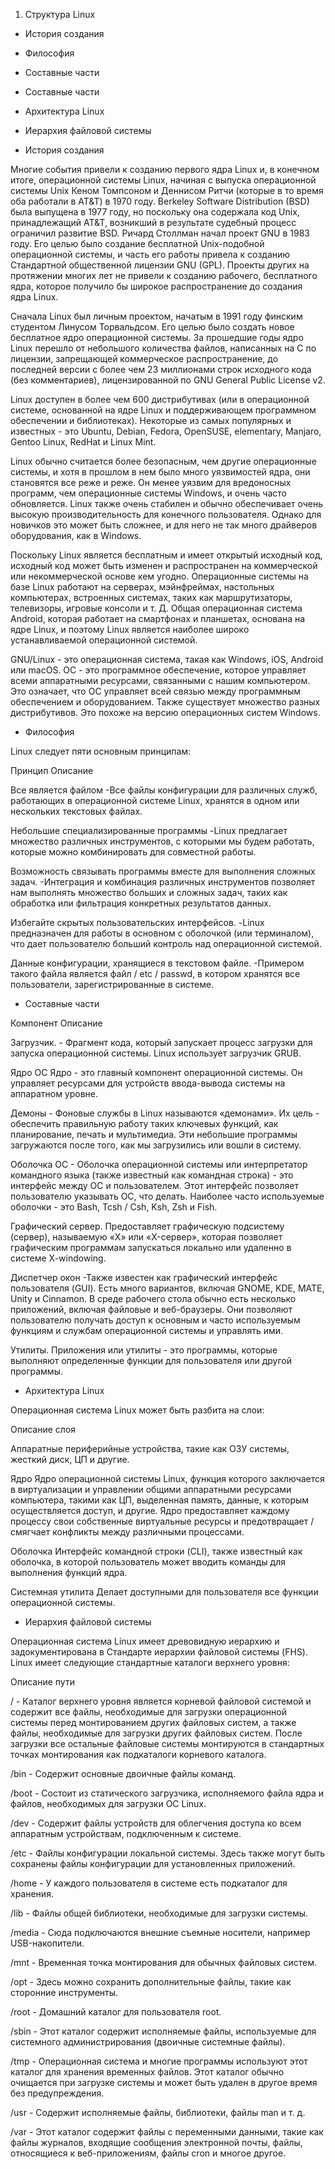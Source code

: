 1. Структура Linux

- История создания
- Философия
- Составные части
- Составные части
- Архитектура Linux
- Иерархия файловой системы



- История создания



Многие события привели к созданию первого ядра Linux и, в конечном итоге, операционной системы Linux, начиная с выпуска операционной системы Unix Кеном Томпсоном и Деннисом Ритчи (которые в то время оба работали в AT&T) в 1970 году. Berkeley Software Distribution (BSD) была выпущена в 1977 году, но поскольку она содержала код Unix, принадлежащий AT&T, возникший в результате судебный процесс ограничил развитие BSD. Ричард Столлман начал проект GNU в 1983 году. Его целью было создание бесплатной Unix-подобной операционной системы, и часть его работы привела к созданию Стандартной общественной лицензии GNU (GPL). Проекты других на протяжении многих лет не привели к созданию рабочего, бесплатного ядра, которое получило бы широкое распространение до создания ядра Linux.



Сначала Linux был личным проектом, начатым в 1991 году финским студентом Линусом Торвальдсом. Его целью было создать новое бесплатное ядро операционной системы. За прошедшие годы ядро Linux перешло от небольшого количества файлов, написанных на C по лицензии, запрещающей коммерческое распространение, до последней версии с более чем 23 миллионами строк исходного кода (без комментариев), лицензированной по GNU General Public License v2.



Linux доступен в более чем 600 дистрибутивах (или в операционной системе, основанной на ядре Linux и поддерживающем программном обеспечении и библиотеках). Некоторые из самых популярных и известных - это Ubuntu, Debian, Fedora, OpenSUSE, elementary, Manjaro, Gentoo Linux, RedHat и Linux Mint.



Linux обычно считается более безопасным, чем другие операционные системы, и хотя в прошлом в нем было много уязвимостей ядра, они становятся все реже и реже. Он менее уязвим для вредоносных программ, чем операционные системы Windows, и очень часто обновляется. Linux также очень стабилен и обычно обеспечивает очень высокую производительность для конечного пользователя. Однако для новичков это может быть сложнее, и для него не так много драйверов оборудования, как в Windows.



Поскольку Linux является бесплатным и имеет открытый исходный код, исходный код может быть изменен и распространен на коммерческой или некоммерческой основе кем угодно. Операционные системы на базе Linux работают на серверах, мэйнфреймах, настольных компьютерах, встроенных системах, таких как маршрутизаторы, телевизоры, игровые консоли и т. Д. Общая операционная система Android, которая работает на смартфонах и планшетах, основана на ядре Linux, и поэтому Linux является наиболее широко устанавливаемой операционной системой.



GNU/Linux - это операционная система, такая как Windows, iOS, Android или macOS. ОС - это программное обеспечение, которое управляет всеми аппаратными ресурсами, связанными с нашим компьютером. Это означает, что ОС управляет всей связью между программным обеспечением и оборудованием. Также существует множество разных дистрибутивов. Это похоже на версию операционных систем Windows.



- Философия



Linux следует пяти основным принципам:

Принцип             Описание

Все является файлом -Все файлы конфигурации для различных служб, работающих в операционной системе Linux, хранятся в одном или нескольких текстовых файлах.

Небольшие специализированные программы -Linux предлагает множество различных инструментов, с которыми мы будем работать, которые можно комбинировать для совместной работы.

Возможность связывать программы вместе для выполнения сложных задач. -Интеграция и комбинация различных инструментов позволяет нам выполнять множество больших и сложных задач, таких как обработка или фильтрация конкретных результатов данных.

Избегайте скрытых пользовательских интерфейсов. -Linux предназначен для работы в основном с оболочкой (или терминалом), что дает пользователю больший контроль над операционной системой.

Данные конфигурации, хранящиеся в текстовом файле. -Примером такого файла является файл / etc / passwd, в котором хранятся все пользователи, зарегистрированные в системе.



- Составные части



Компонент Описание

Загрузчик. - Фрагмент кода, который запускает процесс загрузки для запуска операционной системы. Linux использует загрузчик GRUB.

Ядро ОС Ядро - это главный компонент операционной системы. Он управляет ресурсами для устройств ввода-вывода системы на аппаратном уровне.

Демоны - Фоновые службы в Linux называются «демонами». Их цель - обеспечить правильную работу таких ключевых функций, как планирование, печать и мультимедиа. Эти небольшие программы загружаются после того, как мы загрузились или вошли в систему.

Оболочка ОС - Оболочка операционной системы или интерпретатор командного языка (также известный как командная строка) - это интерфейс между ОС и пользователем. Этот интерфейс позволяет пользователю указывать ОС, что делать. Наиболее часто используемые оболочки - это Bash, Tcsh / Csh, Ksh, Zsh и Fish.

Графический сервер. Предоставляет графическую подсистему (сервер), называемую «X» или «X-сервер», которая позволяет графическим программам запускаться локально или удаленно в системе X-windowing.

Диспетчер окон -Также известен как графический интерфейс пользователя (GUI). Есть много вариантов, включая GNOME, KDE, MATE, Unity и Cinnamon. В среде рабочего стола обычно есть несколько приложений, включая файловые и веб-браузеры. Они позволяют пользователю получать доступ к основным и часто используемым функциям и службам операционной системы и управлять ими.

Утилиты. Приложения или утилиты - это программы, которые выполняют определенные функции для пользователя или другой программы.



- Архитектура Linux



Операционная система Linux может быть разбита на слои:

Описание слоя

Аппаратные периферийные устройства, такие как ОЗУ системы, жесткий диск, ЦП и другие.

Ядро Ядро операционной системы Linux, функция которого заключается в виртуализации и управлении общими аппаратными ресурсами компьютера, такими как ЦП, выделенная память, данные, к которым осуществляется доступ, и другие. Ядро предоставляет каждому процессу свои собственные виртуальные ресурсы и предотвращает / смягчает конфликты между различными процессами.

Оболочка Интерфейс командной строки (CLI), также известный как оболочка, в которой пользователь может вводить команды для выполнения функций ядра.

Системная утилита Делает доступными для пользователя все функции операционной системы.



- Иерархия файловой системы



Операционная система Linux имеет древовидную иерархию и задокументирована в Стандарте иерархии файловой системы (FHS). Linux имеет следующие стандартные каталоги верхнего уровня:

Описание пути

/ - Каталог верхнего уровня является корневой файловой системой и содержит все файлы, необходимые для загрузки операционной системы перед монтированием других файловых систем, а также файлы, необходимые для загрузки других файловых систем. После загрузки все остальные файловые системы монтируются в стандартных точках монтирования как подкаталоги корневого каталога.

/bin - Содержит основные двоичные файлы команд.

/boot - Состоит из статического загрузчика, исполняемого файла ядра и файлов, необходимых для загрузки ОС Linux.

/dev - Содержит файлы устройств для облегчения доступа ко всем аппаратным устройствам, подключенным к системе.

/etc - Файлы конфигурации локальной системы. Здесь также могут быть сохранены файлы конфигурации для установленных приложений.

/home - У каждого пользователя в системе есть подкаталог для хранения.

/lib - Файлы общей библиотеки, необходимые для загрузки системы.

/media - Сюда подключаются внешние съемные носители, например USB-накопители.

/mnt - Временная точка монтирования для обычных файловых систем.

/opt - Здесь можно сохранить дополнительные файлы, такие как сторонние инструменты.

/root - Домашний каталог для пользователя root.

/sbin - Этот каталог содержит исполняемые файлы, используемые для системного администрирования (двоичные системные файлы).

/tmp - Операционная система и многие программы используют этот каталог для хранения временных файлов. Этот каталог обычно очищается при загрузке системы и может быть удален в другое время без предупреждения.

/usr - Содержит исполняемые файлы, библиотеки, файлы man и т. д.

/var - Этот каталог содержит файлы с переменными данными, такие как файлы журналов, входящие сообщения электронной почты, файлы, относящиеся к веб-приложениям, файлы cron и многое другое.



